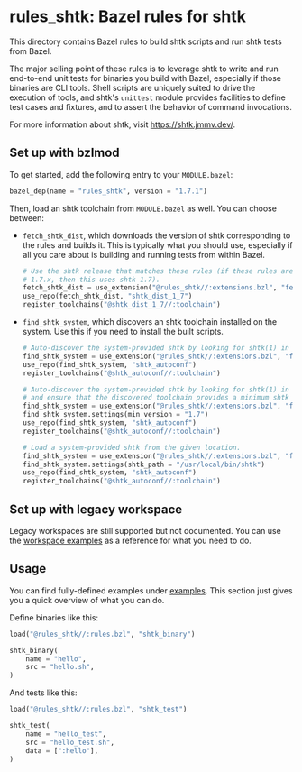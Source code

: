 # rules\_shtk: Bazel rules for shtk

This directory contains Bazel rules to build shtk scripts and run shtk tests
from Bazel.

The major selling point of these rules is to leverage shtk to write and run
end-to-end unit tests for binaries you build with Bazel, especially if those
binaries are CLI tools.  Shell scripts are uniquely suited to drive the
execution of tools, and shtk's `unittest` module provides facilities to define
test cases and fixtures, and to assert the behavior of command invocations.

For more information about shtk, visit <https://shtk.jmmv.dev/>.

## Set up with bzlmod

To get started, add the following entry to your `MODULE.bazel`:

```python
bazel_dep(name = "rules_shtk", version = "1.7.1")
```

Then, load an shtk toolchain from `MODULE.bazel` as well.  You can choose
between:

*   `fetch_shtk_dist`, which downloads the version of shtk corresponding to the
    rules and builds it.  This is typically what you should use, especially if
    all you care about is building and running tests from within Bazel.

    ```python
    # Use the shtk release that matches these rules (if these rules are version
    # 1.7.x, then this uses shtk 1.7).
    fetch_shtk_dist = use_extension("@rules_shtk//:extensions.bzl", "fetch_shtk_dist")
    use_repo(fetch_shtk_dist, "shtk_dist_1_7")
    register_toolchains("@shtk_dist_1_7//:toolchain")
    ```

*   `find_shtk_system`, which discovers an shtk toolchain installed on the
    system.  Use this if you need to install the built scripts.

    ```python
    # Auto-discover the system-provided shtk by looking for shtk(1) in the PATH.
    find_shtk_system = use_extension("@rules_shtk//:extensions.bzl", "find_shtk_system")
    use_repo(find_shtk_system, "shtk_autoconf")
    register_toolchains("@shtk_autoconf//:toolchain")

    # Auto-discover the system-provided shtk by looking for shtk(1) in the PATH
    # and ensure that the discovered toolchain provides a minimum shtk version.
    find_shtk_system = use_extension("@rules_shtk//:extensions.bzl", "find_shtk_system")
    find_shtk_system.settings(min_version = "1.7")
    use_repo(find_shtk_system, "shtk_autoconf")
    register_toolchains("@shtk_autoconf//:toolchain")

    # Load a system-provided shtk from the given location.
    find_shtk_system = use_extension("@rules_shtk//:extensions.bzl", "find_shtk_system")
    find_shtk_system.settings(shtk_path = "/usr/local/bin/shtk")
    use_repo(find_shtk_system, "shtk_autoconf")
    register_toolchains("@shtk_autoconf//:toolchain")
    ```

## Set up with legacy workspace

Legacy workspaces are still supported but not documented.  You can use the
[workspace examples](examples/workspace) as a reference for what you need to do.

## Usage

You can find fully-defined examples under [examples](examples).  This section
just gives you a quick overview of what you can do.

Define binaries like this:

```python
load("@rules_shtk//:rules.bzl", "shtk_binary")

shtk_binary(
    name = "hello",
    src = "hello.sh",
)
```

And tests like this:

```python
load("@rules_shtk//:rules.bzl", "shtk_test")

shtk_test(
    name = "hello_test",
    src = "hello_test.sh",
    data = [":hello"],
)
```
